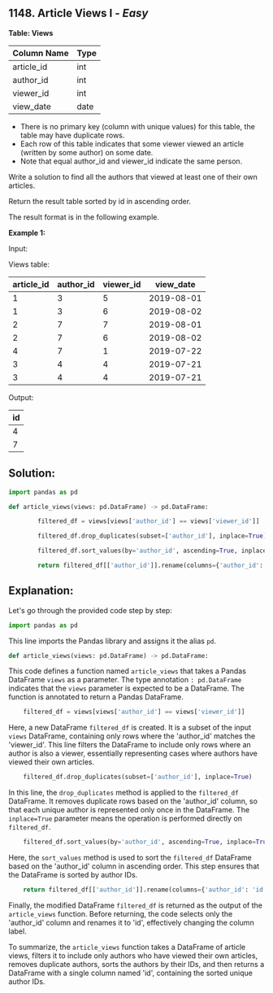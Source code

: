 ## 1148. Article Views I - *Easy*

**Table: Views**

| Column Name   | Type    |
|---------------|---------|
| article_id    | int     |
| author_id     | int     |
| viewer_id     | int     |
| view_date     | date    |

* There is no primary key (column with unique values) for this table, the table may have duplicate rows.
* Each row of this table indicates that some viewer viewed an article (written by some author) on some date. 
* Note that equal author_id and viewer_id indicate the same person.
 
Write a solution to find all the authors that viewed at least one of their own articles.

Return the result table sorted by id in ascending order.

The result format is in the following example.

**Example 1:**

Input:

Views table:

| article_id | author_id | viewer_id | view_date  |
|------------|-----------|-----------|------------|
| 1          | 3         | 5         | 2019-08-01 |
| 1          | 3         | 6         | 2019-08-02 |
| 2          | 7         | 7         | 2019-08-01 |
| 2          | 7         | 6         | 2019-08-02 |
| 4          | 7         | 1         | 2019-07-22 |
| 3          | 4         | 4         | 2019-07-21 |
| 3          | 4         | 4         | 2019-07-21 |

Output: 

| id   |
|------|
| 4    |
| 7    |

## **Solution:**

```python
import pandas as pd

def article_views(views: pd.DataFrame) -> pd.DataFrame:

        filtered_df = views[views['author_id'] == views['viewer_id']]

        filtered_df.drop_duplicates(subset=['author_id'], inplace=True)

        filtered_df.sort_values(by='author_id', ascending=True, inplace=True)

        return filtered_df[['author_id']].rename(columns={'author_id': 'id'})
```

## Explanation:

Let's go through the provided code step by step:

```python
import pandas as pd
```
This line imports the Pandas library and assigns it the alias `pd`.

```python
def article_views(views: pd.DataFrame) -> pd.DataFrame:
```
This code defines a function named `article_views` that takes a Pandas DataFrame `views` as a parameter. The type annotation `: pd.DataFrame` indicates that the `views` parameter is expected to be a DataFrame. The function is annotated to return a Pandas DataFrame.

```python
    filtered_df = views[views['author_id'] == views['viewer_id']]
```
Here, a new DataFrame `filtered_df` is created. It is a subset of the input `views` DataFrame, containing only rows where the 'author_id' matches the 'viewer_id'. This line filters the DataFrame to include only rows where an author is also a viewer, essentially representing cases where authors have viewed their own articles.

```python
    filtered_df.drop_duplicates(subset=['author_id'], inplace=True)
```
In this line, the `drop_duplicates` method is applied to the `filtered_df` DataFrame. It removes duplicate rows based on the 'author_id' column, so that each unique author is represented only once in the DataFrame. The `inplace=True` parameter means the operation is performed directly on `filtered_df`.

```python
    filtered_df.sort_values(by='author_id', ascending=True, inplace=True)
```
Here, the `sort_values` method is used to sort the `filtered_df` DataFrame based on the 'author_id' column in ascending order. This step ensures that the DataFrame is sorted by author IDs.

```python
    return filtered_df[['author_id']].rename(columns={'author_id': 'id'})
```
Finally, the modified DataFrame `filtered_df` is returned as the output of the `article_views` function. Before returning, the code selects only the 'author_id' column and renames it to 'id', effectively changing the column label.

To summarize, the `article_views` function takes a DataFrame of article views, filters it to include only authors who have viewed their own articles, removes duplicate authors, sorts the authors by their IDs, and then returns a DataFrame with a single column named 'id', containing the sorted unique author IDs.